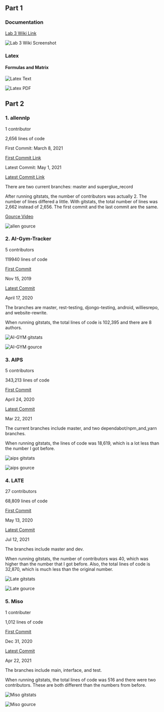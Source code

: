 ## Part 1

### Documentation
[Lab 3 Wiki Link](https://github.com/mindyyip/lab3/wiki)

![Lab 3 Wiki Screenshot](lab3wiki.PNG)

### Latex

#### Formulas and Matrix

![Latex Text](latexText.PNG)

![Latex PDF](latexPDF.PNG)

## Part 2

### 1. allennlp

1 contributor

2,656  lines of code

First Commit: March 8, 2021

[First Commit Link](https://github.com/gabeorlanski/allennlp-readers-development/commit/575b7c748323afd0751bd041f56ed5ca1d03151b)

Latest Commit: May 1, 2021

[Latest Commit Link](https://github.com/gabeorlanski/allennlp-readers-development/commit/cf65578d532dd10c4de0ceb2328053e94d1cac4b) 

There are two current branches: master and superglue_record

After running gitstats, the number of contributors was actually 2. The number of lines differed a little. With gitstats, the total number of lines was 2,662 instead of 2,656. The first commit and the last commit are the same.

[Gource Video](https://youtu.be/e7szbIzYqmA)

![allen gource](allengource.PNG)

### 2. AI-Gym-Tracker

5 contributors

119940 lines of code

[First Commit](https://github.com/AlbMej/AI-Gym-Tracker/commit/e0bf1469d1cc511cc41b17b91471e1846390ef82)

Nov 15, 2019

[Latest Commit](https://github.com/AlbMej/AI-Gym-Tracker/commit/3074facc9771444b691c3680b2d8f52303badead)

April 17, 2020

The branches are master, rest-testing, djongo-testing, android, williesrepo, and website-rewrite.

When running gitstats, the total lines of code is 102,395 and there are 8 authors.

![AI-GYM gitstats](aigymgitstats.PNG)

![AI-GYM gource](AIgource.PNG)

### 3. AIPS

5 contributors

343,213 lines of code

[First Commit](https://github.com/shinoka7/aips/commit/f1a3f43f65e2253317113548e5c577cd68ae918a)

April 24, 2020

[Latest Commit](https://github.com/shinoka7/aips/commit/40c4b194d5a0980bba2ca26d7c793370998c8d39)

Mar 22, 2021

The current branches include master, and two dependabot/npm_and_yarn branches.

When running gitstats, the lines of code was 18,619, which is a lot less than the number I got before. 

![aips gitstats](aipsgitstats.PNG)

![aips gource](aipsgource.PNG)

### 4. LATE

27 contributors

68,809 lines of code

[First Commit](https://github.com/Apexal/late/commit/2c5df8f739940e0d89e58366cf725f10dd99c610)

May 13, 2020

[Latest Commit](https://github.com/Apexal/late/commit/320f27e2ecdb1aa9c4e3026a2f6e7f77ef4eb61a)

Jul 12, 2021

The branches include master and dev.

When running gitstats, the number of contributors was 40, which was higher than the number that I got before. Also, the total lines of code is 32,870, which is much less than the original number.

![Late gitstats](lategitstats.PNG)

![Late gource](lategource.PNG)


### 5. Miso

1 contributer

1,012 lines of code

[First Commit](https://github.com/weeb-poly/miso/commit/42b5d27bf2400fb39509f95036e104ed37515376)

Dec 31, 2020

[Latest Commit](https://github.com/weeb-poly/miso/commit/dfe220d8bc7a5e9efd3bf88afc772db68c978226)

Apr 22, 2021

The branches include main, interface, and test.

When running gitstats, the total lines of code was 516 and there were two contributors. These are both different than the numbers from before.

![Miso gitstats](misogitstats.PNG)

![Miso gource](misogource.PNG)

